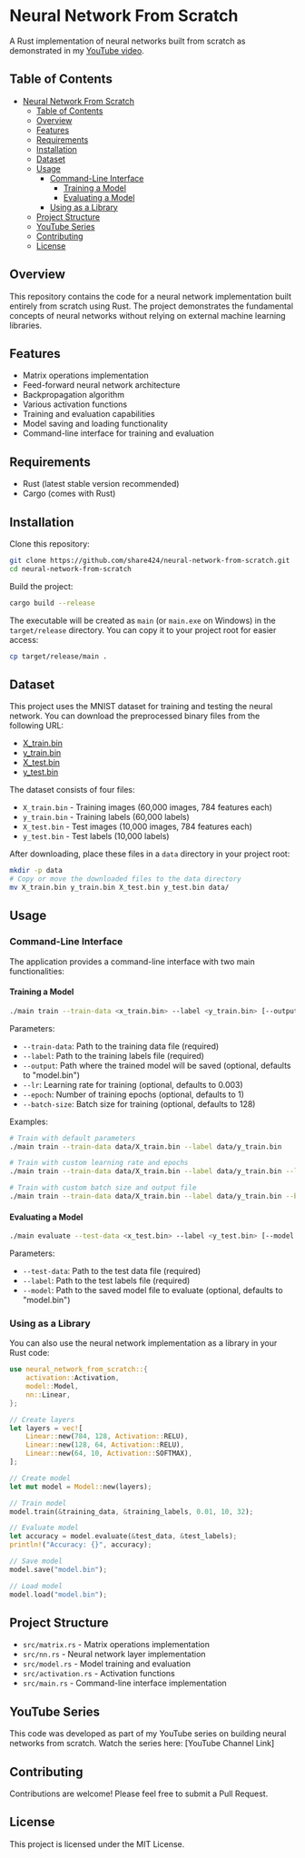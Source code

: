 # Neural Network From Scratch

A Rust implementation of neural networks built from scratch as demonstrated in my [YouTube video](https://www.youtube.com/watch?v=qXRJnMe2NNc).

## Table of Contents

- [Neural Network From Scratch](#neural-network-from-scratch)
  - [Table of Contents](#table-of-contents)
  - [Overview](#overview)
  - [Features](#features)
  - [Requirements](#requirements)
  - [Installation](#installation)
  - [Dataset](#dataset)
  - [Usage](#usage)
    - [Command-Line Interface](#command-line-interface)
      - [Training a Model](#training-a-model)
      - [Evaluating a Model](#evaluating-a-model)
    - [Using as a Library](#using-as-a-library)
  - [Project Structure](#project-structure)
  - [YouTube Series](#youtube-series)
  - [Contributing](#contributing)
  - [License](#license)

## Overview

This repository contains the code for a neural network implementation built entirely from scratch using Rust. The project demonstrates the fundamental concepts of neural networks without relying on external machine learning libraries.

## Features

- Matrix operations implementation
- Feed-forward neural network architecture
- Backpropagation algorithm
- Various activation functions
- Training and evaluation capabilities
- Model saving and loading functionality
- Command-line interface for training and evaluation

## Requirements

- Rust (latest stable version recommended)
- Cargo (comes with Rust)

## Installation

Clone this repository:

```bash
git clone https://github.com/share424/neural-network-from-scratch.git
cd neural-network-from-scratch
```

Build the project:

```bash
cargo build --release
```

The executable will be created as `main` (or `main.exe` on Windows) in the `target/release` directory. You can copy it to your project root for easier access:

```bash
cp target/release/main .
```

## Dataset

This project uses the MNIST dataset for training and testing the neural network. You can download the preprocessed binary files from the following URL:

- [X_train.bin](https://github.com/share424/neural-network-from-scratch/releases/download/Dataset/X_train.bin)
- [y_train.bin](https://github.com/share424/neural-network-from-scratch/releases/download/Dataset/y_train.bin)
- [X_test.bin](https://github.com/share424/neural-network-from-scratch/releases/download/Dataset/X_test.bin)
- [y_test.bin](https://github.com/share424/neural-network-from-scratch/releases/download/Dataset/y_test.bin)
  
The dataset consists of four files:
- `X_train.bin` - Training images (60,000 images, 784 features each)
- `y_train.bin` - Training labels (60,000 labels)
- `X_test.bin` - Test images (10,000 images, 784 features each)
- `y_test.bin` - Test labels (10,000 labels)

After downloading, place these files in a `data` directory in your project root:

```bash
mkdir -p data
# Copy or move the downloaded files to the data directory
mv X_train.bin y_train.bin X_test.bin y_test.bin data/
```

## Usage

### Command-Line Interface

The application provides a command-line interface with two main functionalities:

#### Training a Model

```bash
./main train --train-data <x_train.bin> --label <y_train.bin> [--output <model.bin>] [--lr <learning_rate>] [--epoch <num_epochs>] [--batch-size <batch_size>]
```

Parameters:
- `--train-data`: Path to the training data file (required)
- `--label`: Path to the training labels file (required)
- `--output`: Path where the trained model will be saved (optional, defaults to "model.bin")
- `--lr`: Learning rate for training (optional, defaults to 0.003)
- `--epoch`: Number of training epochs (optional, defaults to 1)
- `--batch-size`: Batch size for training (optional, defaults to 128)

Examples:
```bash
# Train with default parameters
./main train --train-data data/X_train.bin --label data/y_train.bin

# Train with custom learning rate and epochs
./main train --train-data data/X_train.bin --label data/y_train.bin --lr 0.001 --epoch 5

# Train with custom batch size and output file
./main train --train-data data/X_train.bin --label data/y_train.bin --batch-size 64 --output my_model.bin
```

#### Evaluating a Model

```bash
./main evaluate --test-data <x_test.bin> --label <y_test.bin> [--model <model.bin>]
```

Parameters:
- `--test-data`: Path to the test data file (required)
- `--label`: Path to the test labels file (required)
- `--model`: Path to the saved model file to evaluate (optional, defaults to "model.bin")

### Using as a Library

You can also use the neural network implementation as a library in your Rust code:

```rust
use neural_network_from_scratch::{
    activation::Activation,
    model::Model,
    nn::Linear,
};

// Create layers
let layers = vec![
    Linear::new(784, 128, Activation::RELU),
    Linear::new(128, 64, Activation::RELU),
    Linear::new(64, 10, Activation::SOFTMAX),
];

// Create model
let mut model = Model::new(layers);

// Train model
model.train(&training_data, &training_labels, 0.01, 10, 32);

// Evaluate model
let accuracy = model.evaluate(&test_data, &test_labels);
println!("Accuracy: {}", accuracy);

// Save model
model.save("model.bin");

// Load model
model.load("model.bin");
```

## Project Structure

- `src/matrix.rs` - Matrix operations implementation
- `src/nn.rs` - Neural network layer implementation
- `src/model.rs` - Model training and evaluation
- `src/activation.rs` - Activation functions
- `src/main.rs` - Command-line interface implementation

## YouTube Series

This code was developed as part of my YouTube series on building neural networks from scratch. Watch the series here: [YouTube Channel Link]

## Contributing

Contributions are welcome! Please feel free to submit a Pull Request.

## License

This project is licensed under the MIT License.

